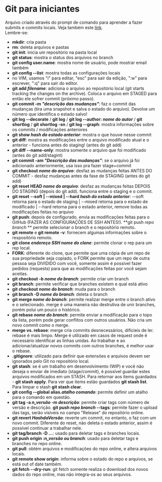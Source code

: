 # Git para iniciantes  
  
Arquivo criado através do prompt de comando para aprender a fazer submits e commits locais. Veja também este [link](https://wethefoss.github.io/Git-Commands/?Search=git+--version).  
Lembre-se:  
* **mkdir**: cria pasta  
* **rm**: deleta arquivos e pastas   
* **git init**: inicia um repositório na pasta local  
* **git status**: mostra o status dos arquivos no branch   
* **git config user.name**: mostra nome de usuário, pode mostrar email também  
* **git config --list**: mostra todas as configurações locais  
* no VIM, usamos "i" para editar, "esc" para sair da edição, ":w" para escrever, ":q" para sair do editor.  
* **git add *filename***: adiciona o arquivo ao repositório local (git starts tracking the changes on the archive). Coloca o arquivo em STAGED para então ele sofrer commit (próximo passo). 
* **git commit -m *"descrição das mudanças"***: faz o commit das mudanças (tira uma snapshot e salva o estado do arquivo). Devolve um número que identifica o estado salvo!  
* **git log --decorate** / **git log** / **git log --author: *nome do autor*** / **git shortlog** / **git shortlog -sn** / **git log --graph**: mostra informações sobre os commits / modificações anteriores  
* **git show *hash do estado anterior***: mostra o que houve nesse commit  
* **git diff**: mostra as modificações entre o arquivo modificado atual e o anterior - funciona antes do staging! (antes do git add)   
* **git diff --name-only**: mostra somente o arquivo que foi modificado (antes do git add/stagint)  
* **git commit -am *"Descrição das mudanças"***: se o arquivo já foi adicionado anteriormente, usa isso pra fazer stage+commit  
* **git checkout *nome do arquivo***: desfaz as mudanças feitas ANTES DO COMMIT - desfaz mudanças antes da fase de STAGING (antes do git add)  
* **git reset HEAD *nome do arquivo***: desfaz as mudanças feitas DEPOIS DO STAGING (depois do git add). funciona entre o staging e o commit.  
*  **git reset --soft | --mixed | --hard *hash do estado anterior***: --soft retorna para o estado de staging | --mixed retorna para o estado de modificado | --hard retorna para o estado anterior, remove todas as modificações feitas no arquivo  
* **git push**: depois de configurado, envia as modificações feitas para o GitHub (FAZER AS CONFIGURAÇÕES DE SSH ANTES!). **git push *repo* *branch* ** permite selecionar o branch e o repositório remoto.    
* **git remote** e **git remote -v**: fornecem algumas informações sobre o respositório remoto.  
* **git clone *endereço SSH* *nome do clone***: permite clonar o rep para um rep local.  
* **FORK**: diferente do clone, que permite que uma cópia de um repo de sua propriedade seja copiado, o FORK permite que um repo de outra pessoa seja DIVIDIDO com você, somente assim é possível fazer pedidos (requests) para que as modificações feitas por você sejam aceitas.  
* **git checkout -b *nome do branch***: permite criar um branch  
* **git branch**: permite verificar que branches existem e qual está ativo  
* **git checkout *nome do branch***: muda para o branch  
* **git branch -D *nome do branch***: deleta o branch  
* **git merge *nome do branch***: permite realizar merge entre o branch ativo e o selecionado. merge é uma maneira não destrutiva de unir branches, porém polui um pouco o histórico.  
* **git rebase *nome do branch***: permite enviar a modificação para o topo da lista, porém pode gerar conflitos com outros usuários. Não cria um novo commit como o merge.  
* **merge vs. rebase**: merge cria commits desnecessários, difícieis de ler. rebase é mais limpo. Merge é utilizado em casos de request onde é necessário identificar as linhas unidas. Ao trabalhar e ao adicionar/atualizar novos commits com outros branches, é melhor usar o rebase.  
* **.gitignore**: utilizado para definir que extensões e arquivos devem ser ignorados pelo Git no repositório local.  
* **git stash**: se é um trabalho em desenvolvimento (WIP) e você não deseja o enviar de imediato (stage/commit), é possível guardar estes arquivos modificados em um STASH. Para retornar aos items guardados - **git stash apply**. Para ver que items estão guardados **git stash list**. Para limpar o stash **git stash clear**.  
* **git config --global alias.*atalho* *comando***: permite definir um atalho para o comando em questão.  
* **git tag -a *n_versão* -m *descrição***: permite criar tags com número de versão e descrição. **git push *repo* *branch* --tags**: permite fazer o upload das tags, serão visíveis no campo "Release" do repositório online.  
* **git revert *HashdaVersão***: reverte um commit, no entanto, o faz com um novo commit. Diferente do reset, não deleta o estado anterior, assim é possível continuar a trabalhar nele.  
* **git tag/branch -D ...**: usado para deletar tags e branches locais.  
* **git push origin :*n_versão ou branch***: usado para deletar tags e branches no repo online.  
* **git pull**: obtém arquivos e modificações do repo online, e altera arquivos locais.  
* **git remote show origin**: informa sobre o estado do repo e arquivos, se está out of date também.  
* **git fetch --dry-run**: git fetch somente realiza o download dos novos dados do repo online, mas não integra-os ao seus arquivos.  
